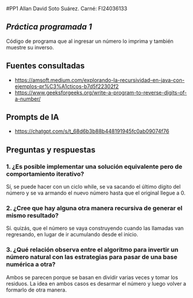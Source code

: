 #PP1 Allan David Soto Suárez. Carné: FI24036133
## _Práctica programada 1_

Código de programa que al ingresar un número lo imprima y también muestre su inverso.

## Fuentes consultadas

- https://amsoft.medium.com/explorando-la-recursividad-en-java-con-ejemplos-pr%C3%A1cticos-b7d5f22302f2
- https://www.geeksforgeeks.org/write-a-program-to-reverse-digits-of-a-number/ 

## Prompts de IA

- https://chatgpt.com/s/t_68d6b3b88b448191945fc0ab09074f76

## Preguntas y respuestas

### 1. ¿Es posible implementar una solución equivalente pero de comportamiento iterativo?  
Sí, se puede hacer con un ciclo while, se va sacando el último dígito del número y se va armando el nuevo número hasta que el original llegue a 0.

### 2. ¿Cree que hay alguna otra manera recursiva de generar el mismo resultado?  
Sí. quizás, que el número se vaya construyendo cuando las llamadas van regresando, en lugar de ir acumulando desde el inicio.

### 3. ¿Qué relación observa entre el algoritmo para invertir un número natural con las estrategias para pasar de una base numérica a otra?  
Ambos se parecen porque se basan en dividir varias veces y tomar los residuos. La idea en ambos casos es desarmar el número y luego volver a formarlo de otra manera.
